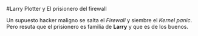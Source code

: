 #Larry Plotter y El prisionero del firewall

Un supuesto hacker maligno se salta el *Firewall* y siembre el *Kernel panic*.
Pero resuta que el prisionero es familia de **Larry** y que es de los buenos.